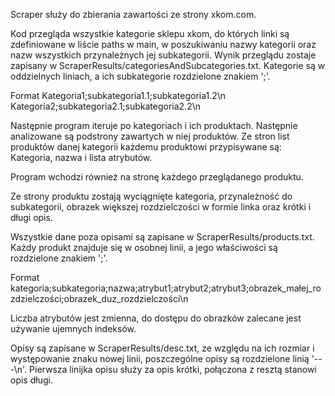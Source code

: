 Scraper służy do zbierania zawartości ze strony xkom.com.

Kod przegląda wszystkie kategorie sklepu xkom, do których linki są zdefiniowane w liście paths w main,
w poszukiwaniu nazwy kategorii oraz nazw wszystkich przynależnych jej subkategorii.
Wynik przeglądu zostaje zapisany w ScraperResults/categoriesAndSubcategories.txt. Kategorie są w oddzielnych liniach, a ich subkategorie rozdzielone znakiem ';'.

Format
Kategoria1;subkategoria1.1;subkategoria1.2\n
Kategoria2;subkategoria2.1;subkategoria2.2\n


Następnie program iteruje po kategoriach i ich produktach.
Następnie analizowane są podstrony zawartych w niej produktów.
Ze stron list produktów danej kategorii każdemu produktowi przypisywane są: Kategoria, nazwa i lista atrybutów.

Program wchodzi również na stronę każdego przeglądanego produktu.

Ze strony produktu zostają wyciągnięte kategoria, przynależność do subkategorii, obrazek większej rozdzielczości w formie linka oraz krótki i długi opis.

Wszystkie dane poza opisami są zapisane w ScraperResults/products.txt. Każdy produkt znajduje się w osobnej linii, a jego właściwości są rozdzielone znakiem ';'.

Format
kategoria;subkategoria;nazwa;atrybut1;atrybut2;atrybut3;obrazek_małej_rozdzielczości;obrazek_duz_rozdzielczości\n

Liczba atrybutów jest zmienna, do dostępu do obrazków zalecane jest używanie ujemnych indeksów.

Opisy są zapisane w ScraperResults/desc.txt, ze względu na ich rozmiar i występowanie znaku nowej linii, poszczególne opisy są rozdzielone linią '---\n'.
Pierwsza linijka opisu służy za opis krótki, połączona z resztą stanowi opis długi. 